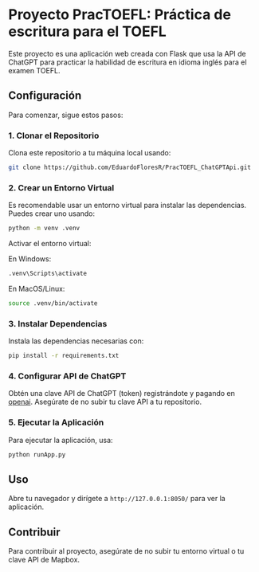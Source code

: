 
# Proyecto PracTOEFL: Práctica de escritura para el TOEFL

Este proyecto es una aplicación web creada con Flask que usa la API de ChatGPT para practicar la habilidad de escritura en idioma inglés para el examen TOEFL.

## Configuración

Para comenzar, sigue estos pasos:

### 1. Clonar el Repositorio

Clona este repositorio a tu máquina local usando:

```bash
git clone https://github.com/EduardoFloresR/PracTOEFL_ChatGPTApi.git
```

### 2. Crear un Entorno Virtual

Es recomendable usar un entorno virtual para instalar las dependencias. Puedes crear uno usando:

```bash
python -m venv .venv
```

Activar el entorno virtual:

En Windows:
```bash
.venv\Scripts\activate
```

En MacOS/Linux:
```bash
source .venv/bin/activate
```

### 3. Instalar Dependencias

Instala las dependencias necesarias con:

```bash
pip install -r requirements.txt
```

### 4. Configurar API de ChatGPT

Obtén una clave API de ChatGPT (token) registrándote y pagando en [openai](https://platform.openai.com/account/billing/overview). Asegúrate de no subir tu clave API a tu repositorio.

### 5. Ejecutar la Aplicación

Para ejecutar la aplicación, usa:

```bash
python runApp.py
```

## Uso

Abre tu navegador y dirígete a `http://127.0.0.1:8050/` para ver la aplicación.

## Contribuir

Para contribuir al proyecto, asegúrate de no subir tu entorno virtual o tu clave API de Mapbox.
